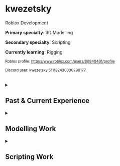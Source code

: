 # kwezetsky
Roblox Development

<b>Primary specialty</b>: 3D Modelling

<b>Secondary specialty</b>: Scripting

<b>Currently learning</b>: Rigging
<br>

<sub>Roblox profile: https://www.roblox.com/users/80940401/profile</sub>

<sub>Discord user: kwezetsky 511182430330290177</sub>

<br>

<details>
<summary><h2>Past & Current Experience</h1></summary>
<br>
  
![Paradox Genetics](https://tr.rbxcdn.com/180DAY-64def2f75a64483b9121604d547ed20f/150/150/Image/Webp/noFilter) 
## Paradox Genetics
Weapon Modeller<br>
2023-2023

<br>

![Phoenix International Corporation](https://tr.rbxcdn.com/180DAY-c3c305133f45f1885a5fcd7b302338aa/150/150/Image/Webp/noFilter)
## Phoenix International Corporation
Weapon Modeller<br>
2023-Present
</details>

<details>
<summary><h2>Modelling Work</h1></summary>
<br>
<p float="left">
  <img src="https://github.com/user-attachments/assets/96590e80-8e0c-402b-bfa6-789829896eae" width="400" />
  <img src="https://github.com/user-attachments/assets/6a2160a1-c5cc-4af7-9360-5a6394d5bb07" width="400" />
  <br>
  <img src="https://github.com/user-attachments/assets/3217ccb2-49fe-49ce-b28c-8e30a138afb9" width="400" />
  <img src="https://github.com/user-attachments/assets/267f042e-6d12-49d9-aed1-3519a9094f1a" width="400" />
  <br>
  <img src="https://github.com/user-attachments/assets/e308df95-295b-4f19-a1f4-f0f817539e79" width="400" />
  <img src="https://github.com/user-attachments/assets/453b37e8-4cb5-4c0d-a231-04ab092fd711" width="400" />
</p>
</details>

<details>
<summary><h2>Scripting Work</h1></summary>
<br>
<a href="https://www.roblox.com/games/5908239762/cool-research-place">A game I made to practice scripting</a>
<br>
<p float="left">
  <img src="https://github.com/user-attachments/assets/b18ec9d0-6639-4c01-89d2-7265fb74a62d" width="250" />
  <img src="https://github.com/user-attachments/assets/69061b32-308f-4ea4-b6f5-ac9cd411bc7f" width="250" />
  <img src="https://github.com/user-attachments/assets/ba3f34d6-3bc7-460a-8c11-965c8045f719" width="250" />
  <br>
  <img src="https://github.com/user-attachments/assets/c087d6bb-84bc-4b04-bc42-12e4e16d8434" width="350" />
  <img src="https://github.com/user-attachments/assets/d8c36d33-aa8d-45b0-ac53-11e81cb6c0cd" width="350" />
</p>

</details>
